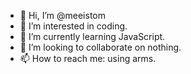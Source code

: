 - 👋 Hi, I’m @meeistom
- 👀 I’m interested in coding.
- 🌱 I’m currently learning JavaScript.
- 💞️ I’m looking to collaborate on nothing.
- 📫 How to reach me: using arms.

<!---
meeistom/meeistom is a ✨ special ✨ repository because its `README.md` (this file) appears on your GitHub profile.
You can click the Preview link to take a look at your changes.
--->
